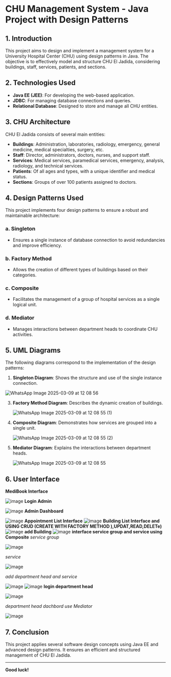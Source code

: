 # CHU Management System - Java Project with Design Patterns

## 1. Introduction
This project aims to design and implement a management system for a University Hospital Center (CHU) using design patterns in Java. The objective is to effectively model and structure CHU El Jadida, considering buildings, staff, services, patients, and sections.

## 2. Technologies Used
- **Java EE (JEE)**: For developing the web-based application.
- **JDBC**: For managing database connections and queries.
- **Relational Database**: Designed to store and manage all CHU entities.

## 3. CHU Architecture
CHU El Jadida consists of several main entities:
- **Buildings**: Administration, laboratories, radiology, emergency, general medicine, medical specialties, surgery, etc.
- **Staff**: Director, administrators, doctors, nurses, and support staff.
- **Services**: Medical services, paramedical services, emergency, analysis, radiology, and technical services.
- **Patients**: Of all ages and types, with a unique identifier and medical status.
- **Sections**: Groups of over 100 patients assigned to doctors.

## 4. Design Patterns Used
This project implements four design patterns to ensure a robust and maintainable architecture:

### a. Singleton
- Ensures a single instance of database connection to avoid redundancies and improve efficiency.

### b. Factory Method
- Allows the creation of different types of buildings based on their categories.

### c. Composite
- Facilitates the management of a group of hospital services as a single logical unit.

### d. Mediator
- Manages interactions between department heads to coordinate CHU activities.

## 5. UML Diagrams
The following diagrams correspond to the implementation of the design patterns:

1. **Singleton Diagram**: Shows the structure and use of the single instance connection.

 ![WhatsApp Image 2025-03-09 at 12 08 56](https://github.com/user-attachments/assets/21093219-82ad-489a-89d5-5d53d4740572)

3. **Factory Method Diagram**: Describes the dynamic creation of buildings.

   ![WhatsApp Image 2025-03-09 at 12 08 55 (1)](https://github.com/user-attachments/assets/e67c5be1-f730-49fc-a994-ad6c4ac7662e)

5. **Composite Diagram**: Demonstrates how services are grouped into a single unit.

   ![WhatsApp Image 2025-03-09 at 12 08 55 (2)](https://github.com/user-attachments/assets/ee7016d8-776a-440d-b341-1d8498317783)

6. **Mediator Diagram**: Explains the interactions between department heads.

   ![WhatsApp Image 2025-03-09 at 12 08 55](https://github.com/user-attachments/assets/bbb3ac85-bbae-43d5-bd74-c7dfed394699)


## 6. User Interface
   **MediBook Interface**
   
   ![image](https://github.com/user-attachments/assets/d60a21e6-d21b-4c8b-bdfd-8332aef2f98e)
   **Login Admin**
   
   ![image](https://github.com/user-attachments/assets/ea1ab8b7-1b74-4996-a5ee-a252ea67f646)
  **Admin Dashboard**

  ![image](https://github.com/user-attachments/assets/ba4f8660-1b11-4895-b834-ff06a61890de)
  **Appointment List Interface**
   ![image](https://github.com/user-attachments/assets/a82ae5b3-fab1-486f-830d-a38666383b7a)
 **Building List Interface and USING CRUD (CREATE WITH FACTORY METHOD ),UPDAT,READ,DELETe)**
  ![image](https://github.com/user-attachments/assets/71258903-6ce5-452f-9a27-edf38a0bb5f8)
 **add Building**
 ![image](https://github.com/user-attachments/assets/ae5779aa-0f65-4e42-87bf-d4d081673d35)
**interface service group and service using Composite**
 _service group_
 
![image](https://github.com/user-attachments/assets/485bbd5e-efb3-4784-a6fb-70565a684307)

_service_

![image](https://github.com/user-attachments/assets/cd03ad47-b935-4a1c-a311-0a23185175b5)

_add department head and service_

![image](https://github.com/user-attachments/assets/53cda302-9915-4a1b-ac37-349e7b8dfcc2)
![image](https://github.com/user-attachments/assets/29923d64-0820-4c51-a530-a1720414aa19)
**login department head**

![image](https://github.com/user-attachments/assets/b6a0ae1b-3e1a-4e4d-b609-690997ca49ac)

_department head dachbord use Mediator_

![image](https://github.com/user-attachments/assets/031e5ae2-797d-49ea-a0ea-dfe5279e88a8)

## 7. Conclusion
This project applies several software design concepts using Java EE and advanced design patterns. It ensures an efficient and structured management of CHU El Jadida.

---
**Good luck!**

